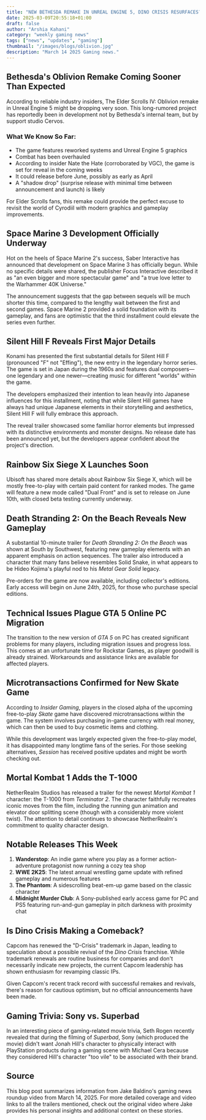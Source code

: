 ```yaml
---
title: "NEW BETHESDA REMAKE IN UNREAL ENGINE 5, DINO CRISIS RESURFACES? & MORE"
date: 2025-03-09T20:55:18+01:00
draft: false
author: "Arshia Kahani"
category: "weekly gaming news"
tags: ["news", "updates", "gaming"]
thumbnail: "/images/blogs/oblivion.jpg"
description: "March 14 2025 Gaming news."
---
```

## Bethesda's Oblivion Remake Coming Sooner Than Expected  

According to reliable industry insiders, The Elder Scrolls IV: Oblivion remake in Unreal Engine 5 might be dropping very soon. This long-rumored project has reportedly been in development not by Bethesda's internal team, but by support studio Cervos.  

### What We Know So Far:  
- The game features reworked systems and Unreal Engine 5 graphics  
- Combat has been overhauled  
- According to insider Nate the Hate (corroborated by VGC), the game is set for reveal in the coming weeks  
- It could release before June, possibly as early as April  
- A "shadow drop" (surprise release with minimal time between announcement and launch) is likely  

For Elder Scrolls fans, this remake could provide the perfect excuse to revisit the world of Cyrodiil with modern graphics and gameplay improvements.  

## Space Marine 3 Development Officially Underway  

Hot on the heels of Space Marine 2's success, Saber Interactive has announced that development on Space Marine 3 has officially begun. While no specific details were shared, the publisher Focus Interactive described it as "an even bigger and more spectacular game" and "a true love letter to the Warhammer 40K Universe."  

The announcement suggests that the gap between sequels will be much shorter this time, compared to the lengthy wait between the first and second games. Space Marine 2 provided a solid foundation with its gameplay, and fans are optimistic that the third installment could elevate the series even further.  

## Silent Hill F Reveals First Major Details  

Konami has presented the first substantial details for Silent Hill F (pronounced "F" not "Effing"), the new entry in the legendary horror series. The game is set in Japan during the 1960s and features dual composers—one legendary and one newer—creating music for different "worlds" within the game.  

The developers emphasized their intention to lean heavily into Japanese influences for this installment, noting that while Silent Hill games have always had unique Japanese elements in their storytelling and aesthetics, Silent Hill F will fully embrace this approach.  

The reveal trailer showcased some familiar horror elements but impressed with its distinctive environments and monster designs. No release date has been announced yet, but the developers appear confident about the project's direction.  

## Rainbow Six Siege X Launches Soon  

Ubisoft has shared more details about Rainbow Six Siege X, which will be mostly free-to-play with certain paid content for ranked modes. The game will feature a new mode called "Dual Front" and is set to release on June 10th, with closed beta testing currently underway.  

## Death Stranding 2: On the Beach Reveals New Gameplay  

A substantial 10-minute trailer for *Death Stranding 2: On the Beach* was shown at South by Southwest, featuring new gameplay elements with an apparent emphasis on action sequences. The trailer also introduced a character that many fans believe resembles Solid Snake, in what appears to be Hideo Kojima's playful nod to his *Metal Gear Solid* legacy.  

Pre-orders for the game are now available, including collector's editions. Early access will begin on June 24th, 2025, for those who purchase special editions.  

## Technical Issues Plague GTA 5 Online PC Migration  

The transition to the new version of *GTA 5* on PC has created significant problems for many players, including migration issues and progress loss. This comes at an unfortunate time for Rockstar Games, as player goodwill is already strained. Workarounds and assistance links are available for affected players.  

## Microtransactions Confirmed for New Skate Game  

According to *Insider Gaming*, players in the closed alpha of the upcoming free-to-play *Skate* game have discovered microtransactions within the game. The system involves purchasing in-game currency with real money, which can then be used to buy cosmetic items and clothing.  

While this development was largely expected given the free-to-play model, it has disappointed many longtime fans of the series. For those seeking alternatives, *Session* has received positive updates and might be worth checking out.  

## Mortal Kombat 1 Adds the T-1000  

NetherRealm Studios has released a trailer for the newest *Mortal Kombat 1* character: the T-1000 from *Terminator 2*. The character faithfully recreates iconic moves from the film, including the running gun animation and elevator door splitting scene (though with a considerably more violent twist). The attention to detail continues to showcase NetherRealm's commitment to quality character design.  

## Notable Releases This Week  

1. **Wanderstop**: An indie game where you play as a former action-adventure protagonist now running a cozy tea shop  
2. **WWE 2K25**: The latest annual wrestling game update with refined gameplay and numerous features  
3. **The Phantom**: A sidescrolling beat-em-up game based on the classic character  
4. **Midnight Murder Club**: A Sony-published early access game for PC and PS5 featuring run-and-gun gameplay in pitch darkness with proximity chat  

## Is Dino Crisis Making a Comeback?  

Capcom has renewed the "D-Crisis" trademark in Japan, leading to speculation about a possible revival of the *Dino Crisis* franchise. While trademark renewals are routine business for companies and don't necessarily indicate new projects, the current Capcom leadership has shown enthusiasm for revamping classic IPs.  

Given Capcom's recent track record with successful remakes and revivals, there's reason for cautious optimism, but no official announcements have been made.  

## Gaming Trivia: Sony vs. Superbad  

In an interesting piece of gaming-related movie trivia, Seth Rogen recently revealed that during the filming of *Superbad*, Sony (which produced the movie) didn't want Jonah Hill's character to physically interact with PlayStation products during a gaming scene with Michael Cera because they considered Hill's character "too vile" to be associated with their brand.  

## Source  

This blog post summarizes information from Jake Baldino's gaming news roundup video from March 14, 2025. For more detailed coverage and video links to all the trailers mentioned, check out the original video where Jake provides his personal insights and additional context on these stories.  
